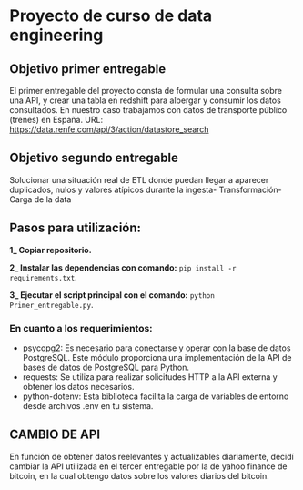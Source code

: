 # Proyecto de curso de data engineering

## Objetivo primer entregable

El primer entregable del proyecto consta de formular una consulta sobre una API, y crear una tabla en redshift para albergar y consumir los datos consultados. 
En nuestro caso trabajamos con datos de transporte público (trenes) en España. URL: 	https://data.renfe.com/api/3/action/datastore_search

## Objetivo segundo entregable
Solucionar una situación real de ETL donde puedan llegar a aparecer duplicados, nulos y valores atípicos durante la ingesta- Transformación- Carga de la data

## Pasos para utilización:

**1_ Copiar repositorio.**

**2_ Instalar las dependencias con comando:** `pip install -r requirements.txt`.

**3_ Ejecutar el script principal con el comando:** `python Primer_entregable.py`.

### En cuanto a los requerimientos: 
* psycopg2: Es necesario para conectarse y operar con la base de datos PostgreSQL. Este módulo proporciona una implementación de la API de bases de datos de PostgreSQL para Python.
* requests: Se utiliza para realizar solicitudes HTTP a la API externa y obtener los datos necesarios.
* python-dotenv: Esta biblioteca facilita la carga de variables de entorno desde archivos .env en tu sistema.

## CAMBIO DE API  
En función de obtener datos reelevantes y actualizables diariamente, decidí cambiar la API utilizada en el tercer entregable por la de yahoo finance de bitcoin, en la cual obtengo datos sobre los valores diarios del bitcoin.
